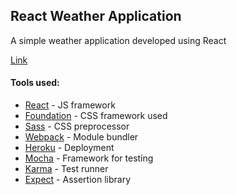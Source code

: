 ## React Weather Application

A simple weather application developed using React

[Link](https://damp-sierra-94298.herokuapp.com/)

#### Tools used:

* [React](https://facebook.github.io/react) - JS framework
* [Foundation](http://foundation.zurb.com/) - CSS framework used
* [Sass](http://sass-lang.com/) - CSS preprocessor
* [Webpack](https://webpack.github.io/) - Module bundler
* [Heroku](https://www.heroku.com/) - Deployment
* [Mocha](https://mochajs.org/) - Framework for testing
* [Karma](https://karma-runner.github.io/1.0/index.html) - Test runner
* [Expect](https://github.com/mjackson/expect) - Assertion library
